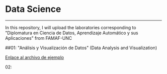 # Data Science
---
In this repository, I will upload the laboratories corresponding to "Diplomatura en Ciencia de Datos, Aprendizaje Automático y sus Aplicaciones" from FAMAF-UNC

##01: "Análisis y Visualización de Datos" (Data Analysis and Visualization)

[Enlace al archivo de ejemplo]([ruta/al/archivo/archivo_ejemplo.txt](https://github.com/EnzoRg/Data_Science/blob/main/00_Inicios_en_Python.ipynb))


02: 
